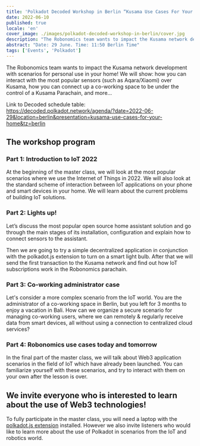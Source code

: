 ```yaml
---
title: 'Polkadot Decoded Workshop in Berlin “Kusama Use Cases For Your Home”'
date: 2022-06-10
published: true
locale: 'en'
cover_image: ./images/polkadot-decoded-workshop-in-berlin/cover.jpg
description: "The Robonomics team wants to impact the Kusama network development with scenarios for personal use in your home! We will show: how you can interact with the most popular sensors (such as Aqara/Xiaomi) over Kusama, how you can connect up a co-working space to be under the control of a Kusama Parachain, and more…"
abstract: "Date: 29 June. Time: 11:50 Berlin Time"
tags: ['Events', 'Polkadot']
---
```


The Robonomics team wants to impact the Kusama network development with scenarios for personal use in your home! We will show: how you can interact with the most popular sensors (such as Aqara/Xiaomi) over Kusama, how you can connect up a co-working space to be under the control of a Kusama Parachain, and more…

Link to Decoded schedule table: https://decoded.polkadot.network/agenda/?date=2022-06-29&location=berlin&presentation=kusama-use-cases-for-your-home&tz=berlin

## The workshop program

### Part 1: Introduction to IoT 2022

At the beginning of the master class, we will look at the most popular scenarios where we use the Internet of Things in 2022. We will also look at the standard scheme of interaction between IoT applications on your phone and smart devices in your home. We will learn about the current problems of building IoT solutions.

### Part 2: Lights up!

Let’s discuss the most popular open source home assistant solution and go through the main stages of its installation, configuration and explain how to connect sensors to the assistant.

Then we are going to try a simple decentralized application in conjunction with the polkadot.js extension to turn on a smart light bulb. After that we will send the first transaction to the Kusama network and find out how IoT subscriptions work in the Robonomics parachain.

### Part 3: Co-working administrator case

Let's consider a more complex scenario from the IoT world. You are the administrator of a co-working space in Berlin, but you left for 3 months to enjoy a vacation in Bali. How can we organize a secure scenario for managing co-working users, where we can remotely & regularly receive data from smart devices, all without using a connection to centralized cloud services?

### Part 4: Robonomics use cases today and tomorrow

In the final part of the master class, we will talk about Web3 application scenarios in the field of IoT which have already been launched. You can familiarize yourself with these scenarios, and try to interact with them on your own after the lesson is over.

## We invite everyone who is interested to learn about the use of Web3 technologies!

To fully participate in the master class, you will need a laptop with the [polkadot.js extension](https://polkadot.js.org/extension/) installed. However we also invite listeners who would like to learn more about the use of Polkadot in scenarios from the IoT and robotics world.

